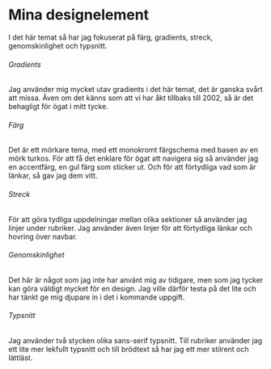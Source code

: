 ---
---
Mina designelement
=========================

I det här temat så har jag fokuserat på färg, gradients, streck, genomskinlighet och typsnitt.

###### Gradients

Jag använder mig mycket utav gradients i det här temat, det är ganska svårt att missa. Även om det känns som att vi har åkt tillbaks till 2002, så är det behagligt för ögat i mitt tycke.

###### Färg

Det är ett mörkare tema, med ett monokromt färgschema med basen av en mörk turkos. För att få det enklare för ögat att navigera sig så använder jag en accentfärg, en gul färg som sticker ut. Och för att förtydliga vad som är länkar, så gav jag dem vitt.

###### Streck

För att göra tydliga uppdelningar mellan olika sektioner så använder jag linjer under rubriker. Jag använder även linjer för att förtydliga länkar och hovring över navbar.

###### Genomskinlighet

Det här är något som jag inte har använt mig av tidigare, men som jag tycker kan göra väldigt mycket för en design. Jag ville därför testa på det lite och har tänkt ge mig djupare in i det i kommande uppgift.

######  Typsnitt

Jag använder två stycken olika sans-serif typsnitt. Till rubriker använder jag ett lite mer lekfullt typsnitt och till brödtext så har jag ett mer stilrent och lättläst.
